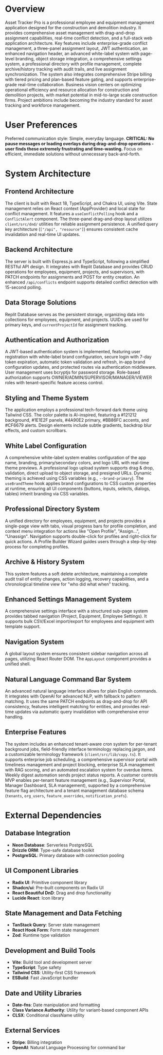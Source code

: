 # Overview

Asset Tracker Pro is a professional employee and equipment management application designed for the construction and demolition industry. It provides comprehensive asset management with drag-and-drop assignment capabilities, real-time conflict detection, and a full-stack web application architecture. Key features include enterprise-grade conflict management, a three-panel assignment layout, JWT authentication, an enhanced navigation header, an advanced white-label system with page-level branding, object storage integration, a comprehensive settings system, a professional directory with profile management, complete archive/history tracking with audit trails, and live assignment synchronization. The system also integrates comprehensive Stripe billing with tiered pricing and plan-based feature gating, and supports enterprise-grade real-time collaboration. Business vision centers on optimizing operational efficiency and resource allocation for construction and demolition projects, with market potential in mid-to-large scale construction firms. Project ambitions include becoming the industry standard for asset tracking and workforce management.

# User Preferences

Preferred communication style: Simple, everyday language.
**CRITICAL: No pause messages or loading overlays during drag-and-drop operations - user finds these extremely frustrating and time-wasting.**
Focus on efficient, immediate solutions without unnecessary back-and-forth.

# System Architecture

## Frontend Architecture
The client is built with React 18, TypeScript, and Chakra UI, using Vite. State management relies on React context (AppProvider) and local state for conflict management. It features a `useConflictPolling` hook and a `ConflictAlert` component. The three-panel drag-and-drop layout utilizes `client/src/dnd/` utilities for reliable assignment persistence. A unified query key architecture (`["/api", "resource"]`) ensures consistent cache invalidation and real-time UI updates.

## Backend Architecture
The server is built with Express.js and TypeScript, following a simplified RESTful API design. It integrates with Replit Database and provides CRUD operations for employees, equipment, projects, and supervisors, with PATCH endpoints for assignments and POST for entity creation. An enhanced `/api/conflicts` endpoint supports detailed conflict detection with 15-second polling.

## Data Storage Solutions
Replit Database serves as the persistent storage, organizing data into collections for employees, equipment, and projects. UUIDs are used for primary keys, and `currentProjectId` for assignment tracking.

## Authentication and Authorization
A JWT-based authentication system is implemented, featuring user registration with white-label brand configuration, secure login with 7-day token expiration, automatic token validation and refresh, in-app brand configuration updates, and protected routes via authentication middleware. User management uses bcryptjs for password storage. Role-based authorization supports OWNER/ADMIN/SUPERVISOR/MANAGER/VIEWER roles with tenant-specific feature access control.

## Styling and Theme System
The application employs a professional tech-forward dark theme using Tailwind CSS. The color palette is AI-inspired, featuring a #121212 background, #1E1E2F panels, #4A90E2 primary, #BB86FC accents, and #CF6679 alerts. Design elements include subtle gradients, backdrop blur effects, and custom scrollbars.

## White Label Configuration
A comprehensive white-label system enables configuration of the app name, branding, primary/secondary colors, and logo URL with real-time theme previews. A professional logo upload system supports drag & drop, validation, direct upload to object storage, and presigned URLs. Dynamic theming is achieved using CSS variables (e.g., `--brand-primary`). The `useBrandTheme` hook applies brand configurations to CSS custom properties at runtime, ensuring all UI components (buttons, inputs, selects, dialogs, tables) inherit branding via CSS variables.

## Professional Directory System
A unified directory for employees, equipment, and projects provides a single-page view with tabs, visual progress bars for profile completion, and context menu integration for actions like "Open Profile", "Assign...", "Unassign". Navigation supports double-click for profiles and right-click for quick actions. A Profile Builder Wizard guides users through a step-by-step process for completing profiles.

## Archive & History System
This system features a soft delete architecture, maintaining a complete audit trail of entity changes, action logging, recovery capabilities, and a chronological timeline view for "who did what when" tracking.

## Enhanced Settings Management System
A comprehensive settings interface with a structured sub-page system provides tabbed navigation (Project, Equipment, Employee Settings). It supports bulk CSV/Excel import/export for employees and equipment with template support.

## Navigation System
A global layout system ensures consistent sidebar navigation across all pages, utilizing React Router DOM. The `AppLayout` component provides a unified shell.

## Natural Language Command Bar System
An advanced natural language interface allows for plain English commands. It integrates with OpenAI for advanced NLP, with fallback to pattern matching. It uses the same PATCH endpoints as drag-and-drop for API consistency, features intelligent matching for entities, and provides real-time updates via automatic query invalidation with comprehensive error handling.

## Enterprise Features
The system includes an enhanced tenant-aware cron system for per-tenant background jobs, field-friendly interface terminology replacing jargon, and a customizable terminology framework (`client/src/lib/copy.ts`). It supports enterprise job scheduling, a comprehensive supervisor portal with timeliness management and project blocking, enterprise SLA management with RAG scoring, and an automated escalation system for overdue items. Weekly digest automation sends project status reports. A customer controls MVP enables per-tenant feature management (e.g., Supervisor Portal, Manager Dashboard, SLA management), supported by a comprehensive feature flag architecture and a tenant management database schema (`tenants`, `org_users`, `feature_overrides`, `notification_prefs`).

# External Dependencies

## Database Integration
- **Neon Database**: Serverless PostgreSQL
- **Drizzle ORM**: Type-safe database toolkit
- **PostgreSQL**: Primary database with connection pooling

## UI Component Libraries
- **Radix UI**: Primitive component library
- **Shadcn/ui**: Pre-built components on Radix UI
- **React Beautiful DnD**: Drag and drop functionality
- **Lucide React**: Icon library

## State Management and Data Fetching
- **TanStack Query**: Server state management
- **React Hook Form**: Form state management
- **Zod**: Runtime type validation

## Development and Build Tools
- **Vite**: Build tool and development server
- **TypeScript**: Type safety
- **Tailwind CSS**: Utility-first CSS framework
- **ESBuild**: Fast JavaScript bundler

## Date and Utility Libraries
- **Date-fns**: Date manipulation and formatting
- **Class Variance Authority**: Utility for variant-based component APIs
- **CLSX**: Conditional className utility

## External Services
- **Stripe**: Billing integration
- **OpenAI**: Natural Language Processing for command bar